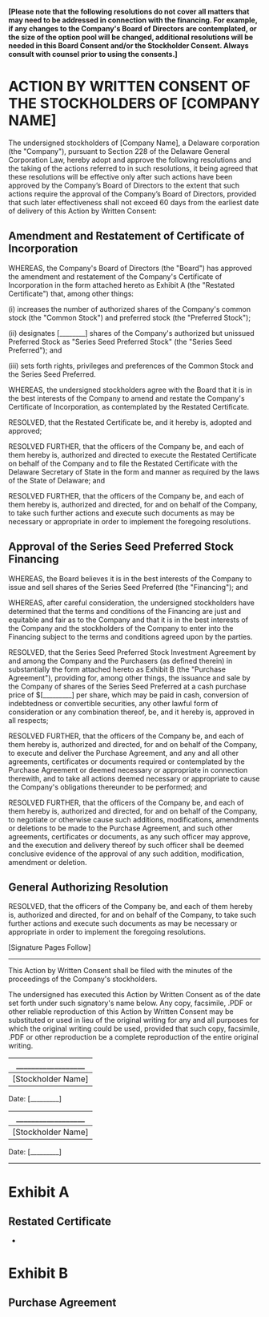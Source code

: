 **[Please note that the following resolutions do not cover all matters that may need to be addressed in connection with the financing. For example, if any changes to the Company's Board of Directors are contemplated, or the size of the option pool will be changed, additional resolutions will be needed in this Board Consent and/or the Stockholder Consent. Always consult with counsel prior to using the consents.]**

# ACTION BY WRITTEN CONSENT OF THE STOCKHOLDERS OF [COMPANY NAME]

The undersigned stockholders of [Company Name], a Delaware corporation (the "Company"), pursuant to Section 228 of the Delaware General Corporation Law, hereby adopt and approve the following resolutions and the taking of the actions referred to in such resolutions, it being agreed that these resolutions will be effective only after such actions have been approved by the Company’s Board of Directors to the extent that such actions require the approval of the Company’s Board of Directors, provided that such later effectiveness shall not exceed 60 days from the earliest date of delivery of this Action by Written Consent:

## Amendment and Restatement of Certificate of Incorporation

WHEREAS, the Company's Board of Directors (the "Board") has approved the amendment and restatement of the Company's Certificate of Incorporation in the form attached hereto as Exhibit A (the "Restated Certificate") that, among other things:

(i) increases the number of authorized shares of the Company's common stock (the "Common Stock") and preferred stock (the "Preferred Stock");

(ii) designates [________] shares of the Company's authorized but unissued Preferred Stock as "Series Seed Preferred Stock" (the "Series Seed Preferred"); and 

(iii) sets forth rights, privileges and preferences of the Common Stock and the Series Seed Preferred.

WHEREAS, the undersigned stockholders agree with the Board that it is in the best interests of the Company to amend and restate the Company's Certificate of Incorporation, as contemplated by the Restated Certificate.

RESOLVED, that the Restated Certificate be, and it hereby is, adopted and approved;

RESOLVED FURTHER, that the officers of the Company be, and each of them hereby is, authorized and directed to execute the Restated Certificate on behalf of the Company and to file the Restated Certificate with the Delaware Secretary of State in the form and manner as required by the laws of the State of Delaware; and

RESOLVED FURTHER, that the officers of the Company be, and each of them hereby is, authorized and directed, for and on behalf of the Company, to take such further actions and execute such documents as may be necessary or appropriate in order to implement the foregoing resolutions.

## Approval of the Series Seed Preferred Stock Financing

WHEREAS, the Board believes it is in the best interests of the Company to issue and sell shares of the Series Seed Preferred (the "Financing"); and

WHEREAS, after careful consideration, the undersigned stockholders have determined that the terms and conditions of the Financing are just and equitable and fair as to the Company and that it is in the best interests of the Company and the stockholders of the Company to enter into the Financing subject to the terms and conditions agreed upon by the parties.

RESOLVED, that the Series Seed Preferred Stock Investment Agreement by and among the Company and the Purchasers (as defined therein) in substantially the form attached hereto as Exhibit B (the "Purchase Agreement"), providing for, among other things, the issuance and sale by the Company of shares of the Series Seed Preferred at a cash purchase price of $[_________] per share, which may be paid in cash, conversion of indebtedness or convertible securities, any other lawful form of consideration or any combination thereof, be, and it hereby is, approved in all respects;

RESOLVED FURTHER, that the officers of the Company be, and each of them hereby is, authorized and directed, for and on behalf of the Company, to execute and deliver the Purchase Agreement, and any and all other agreements, certificates or documents required or contemplated by the Purchase Agreement or deemed necessary or appropriate in connection therewith, and to take all actions deemed necessary or appropriate to cause the Company's obligations thereunder to be performed; and

RESOLVED FURTHER, that the officers of the Company be, and each of them hereby is, authorized and directed, for and on behalf of the Company, to negotiate or otherwise cause such additions, modifications, amendments or deletions to be made to the Purchase Agreement, and such other agreements, certificates or documents, as any such officer may approve, and the execution and delivery thereof by such officer shall be deemed conclusive evidence of the approval of any such addition, modification, amendment or deletion.

## General Authorizing Resolution

RESOLVED, that the officers of the Company be, and each of them hereby is, authorized and directed, for and on behalf of the Company, to take such further actions and execute such documents as may be necessary or appropriate in order to implement the foregoing resolutions.

[Signature Pages Follow]

***

This Action by Written Consent shall be filed with the minutes of the proceedings of the Company's stockholders.

The undersigned has executed this Action by Written Consent as of the date set forth under such signatory's name below. Any copy, facsimile, .PDF or other reliable reproduction of this Action by Written Consent may be substituted or used in lieu of the original writing for any and all purposes for which the original writing could be used, provided that such copy, facsimile, .PDF or other reproduction be a complete reproduction of the entire original writing.

__________________ |
--- |
[Stockholder Name] |
Date: [_________]

__________________ |
--- |
[Stockholder Name] |
Date: [_________]

***
# Exhibit A

## Restated Certificate

*

# Exhibit B

## Purchase Agreement

